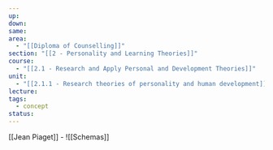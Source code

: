 ```yaml
---
up: 
down: 
same: 
area:
  - "[[Diploma of Counselling]]"
section: "[[2 - Personality and Learning Theories]]"
course:
  - "[[2.1 - Research and Apply Personal and Development Theories]]"
unit:
  - "[[2.1.1 - Research theories of personality and human development]]"
lecture: 
tags:
  - concept
status:
---
```

[[Jean Piaget]] -
![[Schemas]]